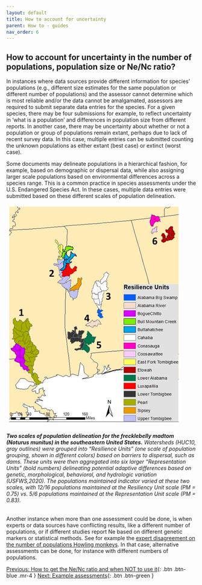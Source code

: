 ```yaml
---
layout: default
title: How to account for uncertainty
parent: How to - guides
nav_order: 6
---
```


## How to account for uncertainty in the number of populations, population size or Ne/Nc ratio?

In instances where data sources provide different information for species’ populations (e.g., different size estimates for the same population or different number of populations) and the assessor cannot determine which is most reliable and/or the data cannot be amalgamated, assessors are required to submit separate data entries for the species. For a given species, there may be four submissions for example, to reflect uncertainty in ‘what is a population’ and differences in population size from different reports. In another case, there may be uncertainty about whether or not a population or group of populations remain extant, perhaps due to lack of recent survey data. In this case, multiple entries can be submitted counting the unknown populations as either extant (best case) or extinct (worst case).

Some documents may delineate populations in a hierarchical fashion, for example, based on demographic or dispersal data, while also assigning larger scale populations based on environmental differences across a species range. This is a common practice in species assessments under the U.S. Endangered Species Act. In these cases, multiple data entries were submitted based on these different scales of population delineation.

![](Ne_nc_Fig1.png)
###### **Two scales of population delineation for the frecklebelly madtom (Noturus munitus) in the southeastern United States.** Watersheds (HUC10, gray outlines) were grouped into “Resilience Units” (one scale of population grouping, shown in different colors) based on barriers to dispersal, such as dams. These units were then aggregated into six larger “Representation Units” (bold numbers) delineating potential adaptive differences based on genetic, morphological, behavioral, and hydrologic variation (USFWS,2020). The populations maintained indicator varied at these two scales, with 12/16 populations maintained at the Resiliency Unit scale (PM = 0.75) vs. 5/6 populations maintained at the Representation Unit scale (PM = 0.83).


Another instance when more than one assessment could be done, is when experts or data sources have conflicting results, like a different number of populations, or if different studies report Ne based on different genetic markers or statistical methods. See for example the [expert disagreement on the number of populations Howling monkeys](https://ccgenetics.github.io/guidelines-genetic-diversity-indicators/docs/4b_Example_assessments/Example_assessments.html#expert-disagreement-on-the-number-of-populations-or-nc). In that case, alternative assessments can be done, for instance with different numbers of populations.

[Previous: How to get the Ne/Nc ratio and when NOT to use it](https://ccgenetics.github.io/guidelines-genetic-diversity-indicators/docs/3_Howto_guides_examples/Ne_Nc-ratio.html){: .btn .btn-blue .mr-4 }
[Next: Example assessments](https://ccgenetics.github.io/guidelines-genetic-diversity-indicators/docs/4b_Example_assessments/Example_assessments.html#example-assessments){: .btn .btn-green }
